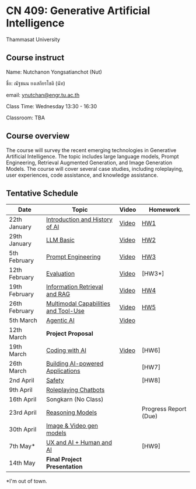 # CN 409: Generative Artificial Intelligence
Thammasat University 

## Course instruct

Name: Nutchanon Yongsatianchot (Nut)

ชื่อ: ณัฐชนน ยงเสถียรโชติ (นัท)

email: ynutchan@engr.tu.ac.th

Class Time: Wednesday 13:30 - 16:30

Classroom: TBA

## Course overview 
The course will survey the recent emerging technologies in Generative Artificial Intelligence. The topic includes large language models, Prompt Engineering, Retrieval Augmented Generation, and Image Generation Models. The course will cover several case studies, including roleplaying, user experiences, code assistance, and knowledge assistance.

## Tentative Schedule

| Date  |   Topic   |  Video   | Homework |
| ----- | --------- | -------- | -------- |
| 22th January  | [Introduction and History of AI](https://docs.google.com/presentation/d/1mLymOtXZiAUXmx33MekqXzayVw1x36-Mij680x-9F_4/edit?usp=sharing)    | [Video](https://www.youtube.com/watch?v=byZbmHHMTPI&list=PLsv6S1BSj2Qt0hhATgkUMe0_fguiJDfmU&index=2)         | [HW1](https://docs.google.com/presentation/d/1mLymOtXZiAUXmx33MekqXzayVw1x36-Mij680x-9F_4/edit?usp=sharing)   |   
| 29th January  | [LLM Basic](https://docs.google.com/presentation/d/1otdPZ9RpoYTGBNWfa4CQrowG-SWhDcb2mXdU6xQss5Q/edit?usp=sharing)          | [Video](https://www.youtube.com/watch?v=qxaapM3d6BI&list=PLsv6S1BSj2Qt0hhATgkUMe0_fguiJDfmU)          | [HW2](https://colab.research.google.com/github/yongsa-nut/TU_CN409_GenAI_67_2/blob/main/CN409_HW2.ipynb)   |   
| 5th February  | [Prompt Engineering](https://docs.google.com/presentation/d/1I42C5r9kS2p9J_PFPE7N-580-bwWgMmZMw7cw8tMQDg/edit?usp=sharing)      | [Video](https://www.youtube.com/watch?v=lH8Bc4ATuF8)         | [HW3](https://colab.research.google.com/github/yongsa-nut/TU_CN409_GenAI_67_2/blob/main/CN409_HW3_Prompt_Engineering.ipynb)   |   
| 12th February | [Evaluation](https://docs.google.com/presentation/d/1nUs5U_ETiB_XJ40ja-W8TlPcvPYiTkROOMJOpg7ypLs/edit?usp=sharing)          | [Video](https://www.youtube.com/watch?v=xkGYDa3hV6E)         | [HW3*]        |
| 19th February | [Information Retrieval and RAG](https://docs.google.com/presentation/d/16OI1N-blBcp3dVCIdiBpS6MWydLpzuF-rwPOgbR5v4w/edit?usp=sharing)   | [Video](https://youtu.be/AeTgf_XNdOw)         | [HW4](https://colab.research.google.com/github/yongsa-nut/TU_CN409_GenAI_67_2/blob/main/CN_409_HW_4_RAG_and_Eval.ipynb)   |
| 26th February | [Multimodal Capabilities and Tool-Use](https://docs.google.com/presentation/d/19RwwitdVJyoxj9mXFuyQFub9QldgV9exuGu9-riYdUE/edit?usp=sharing)      | [Video](https://youtu.be/wjkTtEsCwlM)         | [HW5](https://docs.google.com/document/d/1CQePtV-Gr5XJaYNpL1BcF0bpkJHoV6QKyJpj8pFsf0c/edit?usp=sharing)   |
| 5th  March    | [Agentic AI](https://docs.google.com/presentation/d/1b9bNb5mIunuMBPIC12yfsp-pQ_b-3SGROhToGH0MSB8/edit?usp=sharing)                                |  [Video](https://youtu.be/tl9S2bGHs0I)        |    |
| 12th  March   | **Project Proposal**                      |          |         |
| 19th  March   | [Coding with AI](https://docs.google.com/presentation/d/1G6USOmqlWyHIBn5FNFWXNPUENwQpw5uBlDnesKz1YVs/edit?usp=sharing)      |  [Video](https://youtu.be/R83vbJvUC3g)        | [HW6]   |
| 26th  March   | [Building AI-powered Applications](https://docs.google.com/presentation/d/1L6hwCi2xMV9Rkstet9F4UwY4dhHY4N4pl0JkCmreu08/edit?usp=sharing)          |         | [HW7]         |
| 2nd  April    | [Safety](https://docs.google.com/presentation/d/1qeMR-1hN8ka53hejhAEO6-EA3uKL8s6SNZyXTPem-Do/edit?usp=sharing)                                    |          | [HW8]   |
| 9th  April    | [Roleplaying Chatbots](https://docs.google.com/presentation/d/1KZCC8KPZV1Wry4O6RCluWoUWjsxHfOSDYNg7r97JGNA/edit?usp=sharing)                     |          |         |
| 16th April    | Songkarn (No Class)                       |          |         |
| 23rd April    | [Reasoning Models](https://docs.google.com/presentation/d/1rx5cN6YXiiV8t_2cJ2SbeN8nBBXv-S13gNVkpb6iwjw/edit?usp=sharing)                         |          | Progress Report (Due)   |
| 30th April    | [Image & Video gen models](https://docs.google.com/presentation/d/1BPi2W9IS6XHiLHQt9ilYQJPh61qX-BOeCWOaXx0yW3M/edit?usp=sharing)                        |          |         |
| 7th  May*     | [UX and AI + Human and AI](https://docs.google.com/presentation/d/1kv0yhwd3ZVo1O3tg9k6Z4sx5zzIxD6bj1OxkSxxJ1nk/edit?usp=sharing)                 |          | [HW9]  |
| 14th May      | **Final Project Presentation**            |          |         |   

*I'm out of town.

